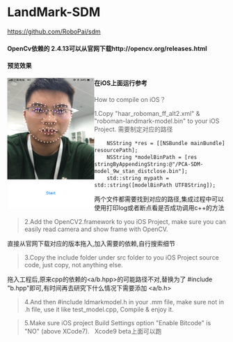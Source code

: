 # LandMark-SDM
https://github.com/RoboPai/sdm

#### OpenCv依赖的 2.4.13可以从官网下载http://opencv.org/releases.html

#### 预览效果

<p>
 <img src="https://github.com/duanhai/LandMark-SDM/blob/master/t.PNG" width = "200" height = "300" alt="预览效果" align=left />
</p>




#### 在iOS上面运行参考

> How to compile on iOS？

>1.Copy "haar_roboman_ff_alt2.xml" & "roboman-landmark-model.bin" to your iOS Project.
>需要制定对应的路径

```
    NSString *res = [[NSBundle mainBundle] resourcePath];
    NSString *modelBinPath = [res stringByAppendingString:@"/PCA-SDM-model_9w_stan_distclose.bin"];
    std::string mypath =  std::string([modelBinPath UTF8String]);
```
两个文件都需要找到对应的路径,集成过程中可以使用打印log或者断点看是否成功调用c++的方法

>2.Add the OpenCV2.framework to you iOS Project, make sure you can easily read camera and show frame with OpenCV.

  直接从官网下载对应的版本拖入,加入需要的依赖,自行搜索细节

>3.Copy the include folder under src folder to you iOS Project source code, just copy, not anything else.
 
 拖入工程后,原来cpp的依赖的<a/b.hpp>的可能路径不对,替换为了 #include "b.hpp"即可,有时间再去研究下什么情况下需要添加 <a/b.h>

>4.And then #include ldmarkmodel.h in your .mm file, make sure not in .h file, use it like test_model.cpp, Compile & enjoy it.
  
>5.Make sure iOS project Build Settings option "Enable Bitcode" is "NO" (above XCode7).
  
  Xcode9 beta上面可以跑
